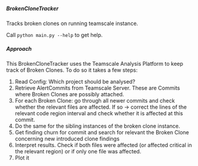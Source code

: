 ##### BrokenCloneTracker

Tracks broken clones on running teamscale instance.

Call ```python main.py --help``` to get help.

##### Approach
This BrokenCloneTracker uses the Teamscale Analysis Platform to keep track of Broken Clones.
To do so it takes a few steps:
1. Read Config: Which project should be analysed?
2. Retrieve AlertCommits from Teamscale Server. These are Commits where Broken Clones are possibly attached.
3. For each Broken Clone: go through all newer commits and check whether the relevant files are affected. If so -> correct the lines of the relevant code region interval and check whether it is affected at this commit.
4. Do the same for the sibling instances of the broken clone instance.
5. Get finding churn for commit and search for relevant the Broken Clone concerning new introduced clone findings
6. Interpret results. Check if both files were affected (or affected critical in the relevant region) or if only one file was affected. 
7. Plot it